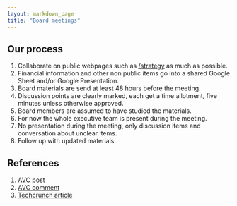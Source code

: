 ```yaml
---
layout: markdown_page
title: "Board meetings"
---
```


## Our process

1. Collaborate on public webpages such as [/strategy](https://about.gitlab.com/strategy/) as much as possible.
1. Financial information and other non public items go into a shared Google Sheet and/or Google Presentation.
1. Board materials are send at least 48 hours before the meeting.
1. Discussion points are clearly marked, each get a time allotment, five minutes unless otherwise approved.
1. Board members are assumed to have studied the materials.
1. For now the whole executive team is present during the meeting.
1. No presentation during the meeting, only discussion items and conversation about unclear items.
1. Follow up with updated materials.

## References

1. [AVC post](http://avc.com/2016/02/do-you-want-better-board-meetings-then-work-the-phone/)
1. [AVC comment](http://avc.com/2016/02/do-you-want-better-board-meetings-then-work-the-phone/#comment-2489615046)
1. [Techcrunch article](http://techcrunch.com/2016/02/01/1270130/)
